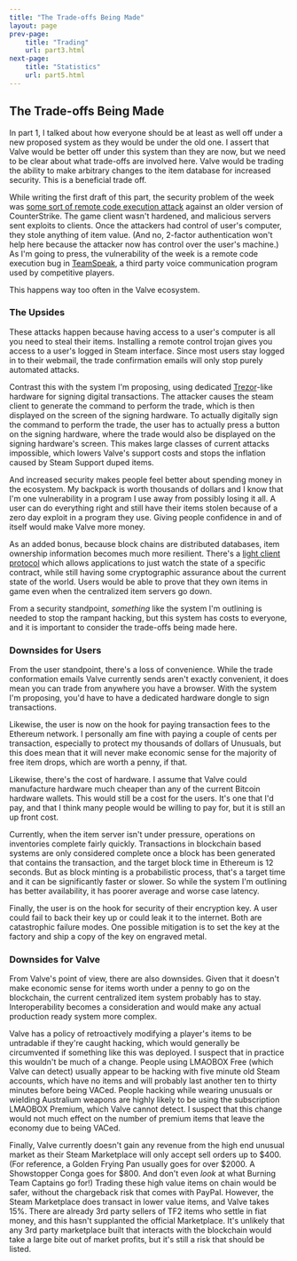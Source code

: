 ```yaml
---
title: "The Trade-offs Being Made"
layout: page
prev-page:
    title: "Trading"
    url: part3.html
next-page:
    title: "Statistics"
    url: part5.html
---
```


The Trade-offs Being Made
-------------------------

In part 1, I talked about how everyone should be at least as well off under a new proposed system as they would be under the old one. I assert that Valve would be better off under this system than they are now, but we need to be clear about what trade-offs are involved here. Valve would be trading the ability to make arbitrary changes to the item database for increased security. This is a beneficial trade off.

While writing the first draft of this part, the security problem of the week was [some sort of remote code execution attack][cssrc] against an older version of CounterStrike. The game client wasn't hardened, and malicious servers sent exploits to clients. Once the attackers had control of user's computer, they stole anything of item value. (And no, 2-factor authentication won't help here because the attacker now has control over the user's machine.) As I'm going to press, the vulnerability of the week is a remote code execution bug in [TeamSpeak][], a third party voice communication program used by competitive players.

This happens way too often in the Valve ecosystem.

### The Upsides

These attacks happen because having access to a user's computer is all you need to steal their items. Installing a remote control trojan gives you access to a user's logged in Steam interface. Since most users stay logged in to their webmail, the trade confirmation emails will only stop purely automated attacks.

Contrast this with the system I'm proposing, using dedicated [Trezor][trezor]-like hardware for signing digital transactions. The attacker causes the steam client to generate the command to perform the trade, which is then displayed on the screen of the signing hardware. To actually digitally sign the command to perform the trade, the user has to actually press a button on the signing hardware, where the trade would also be displayed on the signing hardware's screen. This makes large classes of current attacks impossible, which lowers Valve's support costs and stops the inflation caused by Steam Support duped items.

And increased security makes people feel better about spending money in the ecosystem. My backpack is worth thousands of dollars and I know that I'm one vulnerability in a program I use away from possibly losing it all. A user can do everything right and still have their items stolen because of a zero day exploit in a program they use. Giving people confidence in and of itself would make Valve more money.

As an added bonus, because block chains are distributed databases, item ownership information becomes much more resilient. There's a [light client protocol][light] which allows applications to just watch the state of a specific contract, while still having some cryptographic assurance about the current state of the world. Users would be able to prove that they own items in game even when the centralized item servers go down.

From a security standpoint, _something_ like the system I'm outlining is needed to stop the rampant hacking, but this system has costs to everyone, and it is important to consider the trade-offs being made here.

### Downsides for Users

From the user standpoint, there's a loss of convenience. While the trade conformation emails Valve currently sends aren't exactly convenient, it does mean you can trade from anywhere you have a browser. With the system I'm proposing, you'd have to have a dedicated hardware dongle to sign transactions.

Likewise, the user is now on the hook for paying transaction fees to the Ethereum network. I personally am fine with paying a couple of cents per transaction, especially to protect my thousands of dollars of Unusuals, but this does mean that it will never make economic sense for the majority of free item drops, which are worth a penny, if that.

Likewise, there's the cost of hardware. I assume that Valve could manufacture hardware much cheaper than any of the current Bitcoin hardware wallets. This would still be a cost for the users. It's one that I'd pay, and that I think many people would be willing to pay for, but it is still an up front cost.

Currently, when the item server isn't under pressure, operations on inventories complete fairly quickly. Transactions in blockchain based systems are only considered complete once a block has been generated that contains the transaction, and the target block time in Ethereum is 12 seconds. But as block minting is a probabilistic process, that's a target time and it can be significantly faster or slower. So while the system I'm outlining has better availability, it has poorer average and worse case latency.

Finally, the user is on the hook for security of their encryption key. A user could fail to back their key up or could leak it to the internet. Both are catastrophic failure modes. One possible mitigation is to set the key at the factory and ship a copy of the key on engraved metal.

### Downsides for Valve

From Valve's point of view, there are also downsides. Given that it doesn't make economic sense for items worth under a penny to go on the blockchain, the current centralized item system probably has to stay. Interoperability becomes a consideration and would make any actual production ready system more complex.

Valve has a policy of retroactively modifying a player's items to be untradable if they're caught hacking, which would generally be circumvented if something like this was deployed. I suspect that in practice this wouldn't be much of a change. People using LMAOBOX Free (which Valve can detect) usually appear to be hacking with five minute old Steam accounts, which have no items and will probably last another ten to thirty minutes before being VACed. People hacking while wearing unusuals or wielding Australium weapons are highly likely to be using the subscription LMAOBOX Premium, which Valve cannot detect. I suspect that this change would not much effect on the number of premium items that leave the economy due to being VACed.

Finally, Valve currently doesn't gain any revenue from the high end unusual market as their Steam Marketplace will only accept sell orders up to $400. (For reference, a Golden Frying Pan usually goes for over $2000. A Showstopper Conga goes for $800. And don't even _look_ at what Burning Team Captains go for!) Trading these high value items on chain would be safer, without the chargeback risk that comes with PayPal. However, the Steam Marketplace does transact in lower value items, and Valve takes 15%. There are already 3rd party sellers of TF2 items who settle in fiat money, and this hasn't supplanted the official Marketplace. It's unlikely that any 3rd party marketplace built that interacts with the blockchain would take a large bite out of market profits, but it's still a risk that should be listed.

[cssrc]: https://www.reddit.com/r/GlobalOffensive/comments/3jpyhh/do_not_join_unkown_cs_source_servers_via_ip/
[TeamSpeak]: http://forum.teamspeak.com/showthread.php/120755-SECURITY-UPDATE-TeamSpeak-3-Client-3-0-18-1-is-Available
[trezor]: https://www.bitcointrezor.com/
[light]: https://github.com/ethereum/wiki/wiki/Light-client-protocol
